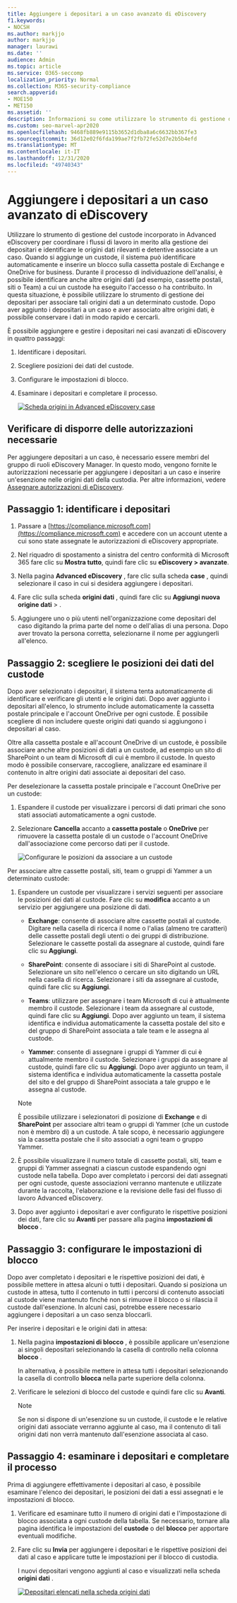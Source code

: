 ```yaml
---
title: Aggiungere i depositari a un caso avanzato di eDiscovery
f1.keywords:
- NOCSH
ms.author: markjjo
author: markjjo
manager: laurawi
ms.date: ''
audience: Admin
ms.topic: article
ms.service: O365-seccomp
localization_priority: Normal
ms.collection: M365-security-compliance
search.appverid:
- MOE150
- MET150
ms.assetid: ''
description: Informazioni su come utilizzare lo strumento di gestione del custode incorporato in Advanced eDiscovery per coordinare i flussi di lavoro e identificare le origini dati rilevanti in un caso.
ms.custom: seo-marvel-apr2020
ms.openlocfilehash: 9468fb889e9115b3652d1dba8a6c6632bb367fe3
ms.sourcegitcommit: 36d12e02f6fda199ae7f2fb72fe52d7e2b5b4efd
ms.translationtype: MT
ms.contentlocale: it-IT
ms.lasthandoff: 12/31/2020
ms.locfileid: "49740343"
---
```

# <a name="add-custodians-to-an-advanced-ediscovery-case"></a>Aggiungere i depositari a un caso avanzato di eDiscovery

Utilizzare lo strumento di gestione del custode incorporato in Advanced eDiscovery per coordinare i flussi di lavoro in merito alla gestione dei depositari e identificare le origini dati rilevanti e detentive associate a un caso. Quando si aggiunge un custode, il sistema può identificare automaticamente e inserire un blocco sulla cassetta postale di Exchange e OneDrive for business. Durante il processo di individuazione dell'analisi, è possibile identificare anche altre origini dati (ad esempio, cassette postali, siti o Team) a cui un custode ha eseguito l'accesso o ha contribuito. In questa situazione, è possibile utilizzare lo strumento di gestione dei depositari per associare tali origini dati a un determinato custode. Dopo aver aggiunto i depositari a un caso e aver associato altre origini dati, è possibile conservare i dati in modo rapido e cercarli.

È possibile aggiungere e gestire i depositari nei casi avanzati di eDiscovery in quattro passaggi:

1. Identificare i depositari.

2. Scegliere posizioni dei dati del custode.

3. Configurare le impostazioni di blocco.

4. Esaminare i depositari e completare il processo.

   [![Scheda origini in Advanced eDiscovery case ](../media/AeD-Sources-Tab.png)](../media/AeD-Sources-Tab.png#lightbox)

## <a name="make-sure-you-have-the-necessary-permissions"></a>Verificare di disporre delle autorizzazioni necessarie

Per aggiungere depositari a un caso, è necessario essere membri del gruppo di ruoli eDiscovery Manager. In questo modo, vengono fornite le autorizzazioni necessarie per aggiungere i depositari a un caso e inserire un'esenzione nelle origini dati della custodia. Per altre informazioni, vedere [Assegnare autorizzazioni di eDiscovery](get-started-with-advanced-ediscovery.md#step-2-assign-ediscovery-permissions).

## <a name="step-1-identify-custodians"></a>Passaggio 1: identificare i depositari

1. Passare a [https://compliance.microsoft.com](https://compliance.microsoft.com) e accedere con un account utente a cui sono state assegnate le autorizzazioni di eDiscovery appropriate.

2. Nel riquadro di spostamento a sinistra del centro conformità di Microsoft 365 fare clic su **Mostra tutto**, quindi fare clic su **eDiscovery > avanzate**.

3. Nella pagina **Advanced eDiscovery** , fare clic sulla scheda **case** , quindi selezionare il caso in cui si desidera aggiungere i depositari.

4. Fare clic sulla scheda **origini dati** , quindi fare clic su **Aggiungi nuova origine dati**  >  .

5. Aggiungere uno o più utenti nell'organizzazione come depositari del caso digitando la prima parte del nome o dell'alias di una persona. Dopo aver trovato la persona corretta, selezionarne il nome per aggiungerli all'elenco.

## <a name="step-2-choose-custodian-data-locations"></a>Passaggio 2: scegliere le posizioni dei dati del custode

Dopo aver selezionato i depositari, il sistema tenta automaticamente di identificare e verificare gli utenti e le origini dati. Dopo aver aggiunto i depositari all'elenco, lo strumento include automaticamente la cassetta postale principale e l'account OneDrive per ogni custode. È possibile scegliere di non includere queste origini dati quando si aggiungono i depositari al caso.

Oltre alla cassetta postale e all'account OneDrive di un custode, è possibile associare anche altre posizioni di dati a un custode, ad esempio un sito di SharePoint o un team di Microsoft di cui è membro il custode. In questo modo è possibile conservare, raccogliere, analizzare ed esaminare il contenuto in altre origini dati associate ai depositari del caso.

Per deselezionare la cassetta postale principale e l'account OneDrive per un custode:

1. Espandere il custode per visualizzare i percorsi di dati primari che sono stati associati automaticamente a ogni custode.

2. Selezionare **Cancella** accanto a **cassetta postale** o **OneDrive** per rimuovere la cassetta postale di un custode o l'account OneDrive dall'associazione come percorso dati per il custode.

   ![Configurare le posizioni da associare a un custode](../media/ConfigureCustodianLocations.png)

Per associare altre cassette postali, siti, team o gruppi di Yammer a un determinato custode:

1. Espandere un custode per visualizzare i servizi seguenti per associare le posizioni dei dati al custode. Fare clic su **modifica** accanto a un servizio per aggiungere una posizione di dati.

   - **Exchange**: consente di associare altre cassette postali al custode. Digitare nella casella di ricerca il nome o l'alias (almeno tre caratteri) delle cassette postali degli utenti o dei gruppi di distribuzione. Selezionare le cassette postali da assegnare al custode, quindi fare clic su **Aggiungi**.

   - **SharePoint**: consente di associare i siti di SharePoint al custode. Selezionare un sito nell'elenco o cercare un sito digitando un URL nella casella di ricerca. Selezionare i siti da assegnare al custode, quindi fare clic su **Aggiungi**.

   - **Teams**: utilizzare per assegnare i team Microsoft di cui è attualmente membro il custode. Selezionare i team da assegnare al custode, quindi fare clic su **Aggiungi**. Dopo aver aggiunto un team, il sistema identifica e individua automaticamente la cassetta postale del sito e del gruppo di SharePoint associata a tale team e le assegna al custode.

   - **Yammer**: consente di assegnare i gruppi di Yammer di cui è attualmente membro il custode. Selezionare i gruppi da assegnare al custode, quindi fare clic su **Aggiungi**. Dopo aver aggiunto un team, il sistema identifica e individua automaticamente la cassetta postale del sito e del gruppo di SharePoint associata a tale gruppo e le assegna al custode.

   > [!NOTE]
   > È possibile utilizzare i selezionatori di posizione di **Exchange** e di **SharePoint** per associare altri team o gruppi di Yammer (che un custode non è membro di) a un custode. A tale scopo, è necessario aggiungere sia la cassetta postale che il sito associati a ogni team o gruppo Yammer.

2. È possibile visualizzare il numero totale di cassette postali, siti, team e gruppi di Yammer assegnati a ciascun custode espandendo ogni custode nella tabella. Dopo aver completato i percorsi dei dati assegnati per ogni custode, queste associazioni verranno mantenute e utilizzate durante la raccolta, l'elaborazione e la revisione delle fasi del flusso di lavoro Advanced eDiscovery.

3. Dopo aver aggiunto i depositari e aver configurato le rispettive posizioni dei dati, fare clic su **Avanti** per passare alla pagina **impostazioni di blocco** .  

## <a name="step-3-configure-hold-settings"></a>Passaggio 3: configurare le impostazioni di blocco

 Dopo aver completato i depositari e le rispettive posizioni dei dati, è possibile mettere in attesa alcuni o tutti i depositari. Quando si posiziona un custode in attesa, tutto il contenuto in tutti i percorsi di contenuto associati al custode viene mantenuto finché non si rimuove il blocco o si rilascia il custode dall'esenzione. In alcuni casi, potrebbe essere necessario aggiungere i depositari a un caso senza bloccarli.

Per inserire i depositari e le origini dati in attesa:

1. Nella pagina **impostazioni di blocco** , è possibile applicare un'esenzione ai singoli depositari selezionando la casella di controllo nella colonna **blocco** .

   In alternativa, è possibile mettere in attesa tutti i depositari selezionando la casella di controllo **blocca** nella parte superiore della colonna.

2. Verificare le selezioni di blocco del custode e quindi fare clic su **Avanti**.

   > [!NOTE]
   > Se non si dispone di un'esenzione su un custode, il custode e le relative origini dati associate verranno aggiunte al caso, ma il contenuto di tali origini dati non verrà mantenuto dall'esenzione associata al caso.

## <a name="step-4-review-the-custodians-and-complete-the-process"></a>Passaggio 4: esaminare i depositari e completare il processo

Prima di aggiungere effettivamente i depositari al caso, è possibile esaminare l'elenco dei depositari, le posizioni dei dati a essi assegnati e le impostazioni di blocco.

1. Verificare ed esaminare tutto il numero di origini dati e l'impostazione di blocco associata a ogni custode della tabella. Se necessario, tornare alla pagina identifica le impostazioni del **custode** o del **blocco** per apportare eventuali modifiche.

2. Fare clic su **Invia** per aggiungere i depositari e le rispettive posizioni dei dati al caso e applicare tutte le impostazioni per il blocco di custodia.

   I nuovi depositari vengono aggiunti al caso e visualizzati nella scheda **origini dati** .

   [![Depositari elencati nella scheda ](../media/DataSourcesTab.png) origini dati](../media/DataSourcesTab.png#lightbox)
